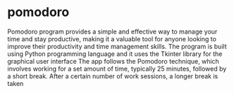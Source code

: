 # pomodoro
Pomodoro program provides a simple and effective way to manage your time and stay productive, making it a valuable tool for anyone looking to improve their productivity and time management skills.
The program is built using Python programming language and it uses the Tkinter library for the graphical user interface
The app follows the Pomodoro technique, which involves working for a set amount of time, typically 25 minutes, followed by a short break. After a certain number of work sessions, a longer break is taken
